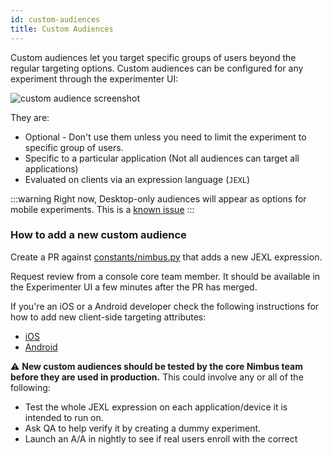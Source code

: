 ```yaml
---
id: custom-audiences
title: Custom Audiences
---
```


Custom audiences let you target specific groups of users beyond the regular targeting options. Custom audiences can be configured for any experiment through the experimenter UI:

![custom audience screenshot](/img/audiences/custom-audiences.png)

They are:

- Optional - Don't use them unless you need to limit the experiment to specific group of users.
- Specific to a particular application (Not all audiences can target all applications)
- Evaluated on clients via an expression language (`JEXL`)

:::warning
Right now, Desktop-only audiences will appear as options for mobile experiments. This is a [known issue](https://jira.mozilla.com/browse/EXP-1242)
:::

### How to add a new custom audience

Create a PR against [constants/nimbus.py](https://github.com/mozilla/experimenter/blob/main/app/experimenter/experiments/constants/nimbus.py) that adds a new JEXL expression.

Request review from a console core team member. It should be available in the Experimenter UI a few minutes after the PR has merged.

If you're an iOS or a Android developer check the following instructions for how to add new client-side targeting attributes:
- [iOS](ios-custom-targeting.md)
- [Android](android-custom-targeting.md)

⚠️ **New custom audiences should be tested by the core Nimbus team before they are used in production.**
This could involve any or all of the following:

- Test the whole JEXL expression on each application/device it is intended to run on.
- Ask QA to help verify it by creating a dummy experiment.
- Launch an A/A in nightly to see if real users enroll with the correct
